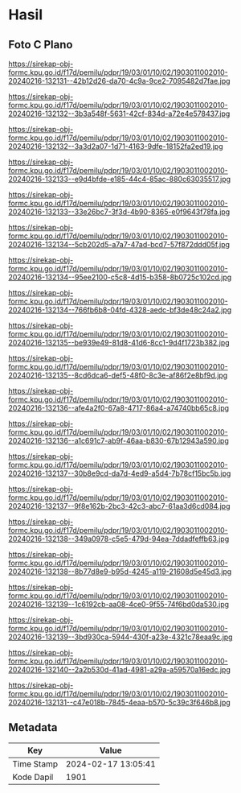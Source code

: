 # Hasil

## Foto C Plano

https://sirekap-obj-formc.kpu.go.id/f17d/pemilu/pdpr/19/03/01/10/02/1903011002010-20240216-132131--42b12d26-da70-4c9a-9ce2-7095482d7fae.jpg

https://sirekap-obj-formc.kpu.go.id/f17d/pemilu/pdpr/19/03/01/10/02/1903011002010-20240216-132132--3b3a548f-5631-42cf-834d-a72e4e578437.jpg

https://sirekap-obj-formc.kpu.go.id/f17d/pemilu/pdpr/19/03/01/10/02/1903011002010-20240216-132132--3a3d2a07-1d71-4163-9dfe-18152fa2ed19.jpg

https://sirekap-obj-formc.kpu.go.id/f17d/pemilu/pdpr/19/03/01/10/02/1903011002010-20240216-132133--e9d4bfde-e185-44c4-85ac-880c63035517.jpg

https://sirekap-obj-formc.kpu.go.id/f17d/pemilu/pdpr/19/03/01/10/02/1903011002010-20240216-132133--33e26bc7-3f3d-4b90-8365-e0f9643f78fa.jpg

https://sirekap-obj-formc.kpu.go.id/f17d/pemilu/pdpr/19/03/01/10/02/1903011002010-20240216-132134--5cb202d5-a7a7-47ad-bcd7-57f872ddd05f.jpg

https://sirekap-obj-formc.kpu.go.id/f17d/pemilu/pdpr/19/03/01/10/02/1903011002010-20240216-132134--95ee2100-c5c8-4d15-b358-8b0725c102cd.jpg

https://sirekap-obj-formc.kpu.go.id/f17d/pemilu/pdpr/19/03/01/10/02/1903011002010-20240216-132134--766fb6b8-04fd-4328-aedc-bf3de48c24a2.jpg

https://sirekap-obj-formc.kpu.go.id/f17d/pemilu/pdpr/19/03/01/10/02/1903011002010-20240216-132135--be939e49-81d8-41d6-8cc1-9d4f1723b382.jpg

https://sirekap-obj-formc.kpu.go.id/f17d/pemilu/pdpr/19/03/01/10/02/1903011002010-20240216-132135--8cd6dca6-def5-48f0-8c3e-af86f2e8bf9d.jpg

https://sirekap-obj-formc.kpu.go.id/f17d/pemilu/pdpr/19/03/01/10/02/1903011002010-20240216-132136--afe4a2f0-67a8-4717-86a4-a74740bb65c8.jpg

https://sirekap-obj-formc.kpu.go.id/f17d/pemilu/pdpr/19/03/01/10/02/1903011002010-20240216-132136--a1c691c7-ab9f-46aa-b830-67b12943a590.jpg

https://sirekap-obj-formc.kpu.go.id/f17d/pemilu/pdpr/19/03/01/10/02/1903011002010-20240216-132137--30b8e9cd-da7d-4ed9-a5d4-7b78cf15bc5b.jpg

https://sirekap-obj-formc.kpu.go.id/f17d/pemilu/pdpr/19/03/01/10/02/1903011002010-20240216-132137--9f8e162b-2bc3-42c3-abc7-61aa3d6cd084.jpg

https://sirekap-obj-formc.kpu.go.id/f17d/pemilu/pdpr/19/03/01/10/02/1903011002010-20240216-132138--349a0978-c5e5-479d-94ea-7ddadfeffb63.jpg

https://sirekap-obj-formc.kpu.go.id/f17d/pemilu/pdpr/19/03/01/10/02/1903011002010-20240216-132138--8b77d8e9-b95d-4245-a119-21608d5e45d3.jpg

https://sirekap-obj-formc.kpu.go.id/f17d/pemilu/pdpr/19/03/01/10/02/1903011002010-20240216-132139--1c6192cb-aa08-4ce0-9f55-74f6bd0da530.jpg

https://sirekap-obj-formc.kpu.go.id/f17d/pemilu/pdpr/19/03/01/10/02/1903011002010-20240216-132139--3bd930ca-5944-430f-a23e-4321c78eaa9c.jpg

https://sirekap-obj-formc.kpu.go.id/f17d/pemilu/pdpr/19/03/01/10/02/1903011002010-20240216-132140--2a2b530d-41ad-4981-a29a-a59570a16edc.jpg

https://sirekap-obj-formc.kpu.go.id/f17d/pemilu/pdpr/19/03/01/10/02/1903011002010-20240216-132131--c47e018b-7845-4eaa-b570-5c39c3f646b8.jpg


## Metadata

| Key        | Value               |
| ---------- | ------------------- |
| Time Stamp | 2024-02-17 13:05:41 |
| Kode Dapil | 1901                |



